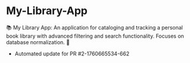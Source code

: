 # My-Library-App
📚 My Library App: An application for cataloging and tracking a personal book library with advanced filtering and search functionality. Focuses on database normalization. 🔖


- Automated update for PR #2-1760665534-662